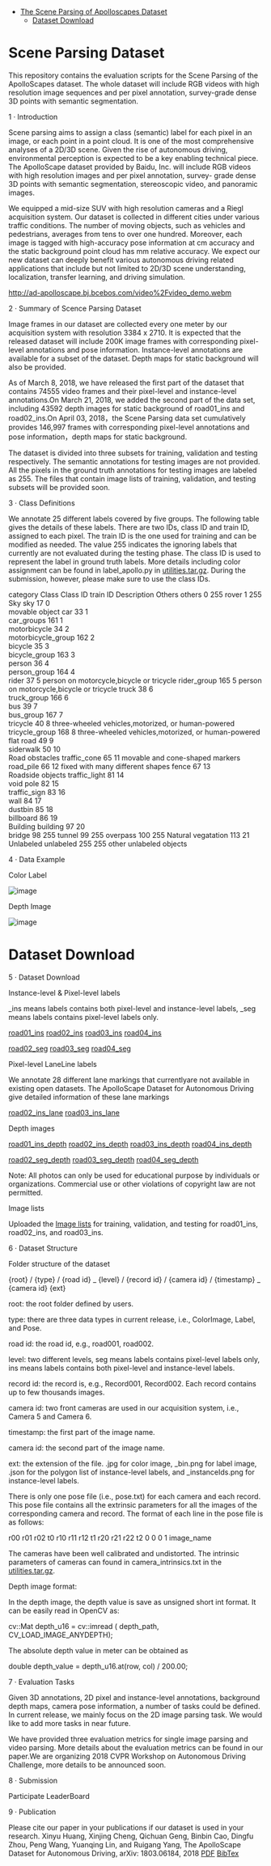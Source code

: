 
 * [The Scene Parsing of Apolloscapes Dataset](#scene-parsing-dataset)
   * [Dataset Download](#dataset-download)
   

# Scene Parsing Dataset

This repository contains the evaluation scripts for the Scene Parsing of the ApolloScapes dataset. The whole dataset will include RGB videos with high resolution image sequences and per pixel annotation, survey-grade dense 3D points with semantic segmentation.

1 · Introduction

Scene parsing aims to assign a class (semantic) label for each pixel in an image, or each point in a point cloud. It is one of the most comprehensive analyses of a 2D/3D scene. Given the rise of autonomous driving, environmental perception is expected to be a key enabling technical piece. The ApolloScape dataset provided by Baidu, Inc. will include RGB videos with high resolution images and per pixel annotation, survey- grade dense 3D points with semantic segmentation, stereoscopic video, and panoramic images.

We equipped a mid-size SUV with high resolution cameras and a Riegl acquisition system. Our dataset is collected in different cities under various traffic conditions. The number of moving objects, such as vehicles and pedestrians, averages from tens to over one hundred. Moreover, each image is tagged with high-accuracy pose information at cm accuracy and the static background point cloud has mm relative accuracy. We expect our new dataset can deeply benefit various autonomous driving related applications that include but not limited to 2D/3D scene understanding, localization, transfer learning, and driving simulation.

http://ad-apolloscape.bj.bcebos.com/video%2Fvideo_demo.webm

2 · Summary of Scence Parsing Dataset

Image frames in our dataset are collected every one meter by our acquisition system with resolution 3384 x 2710. It is expected that the released dataset will include 200K image frames with corresponding pixel-level annotations and pose information. Instance-level annotations are available for a subset of the dataset. Depth maps for static background will also be provided.

As of March 8, 2018, we have released the first part of the dataset that contains 74555 video frames and their pixel-level and instance-level annotations.On March 21, 2018, we added the second part of the data set, including 43592 depth images for static background of road01_ins and road02_ins.On April 03, 2018，the Scene Parsing data set cumulatively provides 146,997 frames with corresponding pixel-level annotations and pose information，depth maps for static background.

The dataset is divided into three subsets for training, validation and testing respectively. The semantic annotations for testing images are not provided. All the pixels in the ground truth annotations for testing images are labeled as 255. The files that contain image lists of training, validation, and testing subsets will be provided soon.

3 · Class Definitions

We annotate 25 different labels covered by five groups. The following table gives the details of these labels. There are two IDs, class ID and train ID, assigned to each pixel. The train ID is the one used for training and can be modified as needed. The value 255 indicates the ignoring labels that currently are not evaluated during the testing phase. The class ID is used to represent the label in ground truth labels. More details including color assignment can be found in label_apollo.py in [utilities.tar.gz](http://ad-apolloscape.bj.bcebos.com/public%2Futilities.tar.gz). During the submission, however, please make sure to use the class IDs.

category	Class	Class ID	train ID	Description
Others	others	0	255	
rover	1	255	
Sky	sky	17	0	
movable object	car	33	1	
car_groups	161	1	
motorbicycle	34	2	
motorbicycle_group	162	2	
bicycle	35	3	
bicycle_group	163	3	
person	36	4	
person_group	164	4	
rider	37	5	person on motorcycle,bicycle or tricycle
rider_group	165	5	person on motorcycle,bicycle or tricycle
truck	38	6	
truck_group	166	6	
bus	39	7	
bus_group	167	7	
tricycle	40	8	three-wheeled vehicles,motorized, or human-powered
tricycle_group	168	8	three-wheeled vehicles,motorized, or human-powered
flat	road	49	9	
siderwalk	50	10	
Road obstacles	traffic_cone	65	11	movable and cone-shaped markers
road_pile	66	12	fixed with many different shapes
fence	67	13	
Roadside objects	traffic_light	81	14	
void	pole	82	15	
traffic_sign	83	16	
wall	84	17	
dustbin	85	18	
billboard	86	19	
Building	building	97	20	
bridge	98	255	
tunnel	99	255	
overpass	100	255	
Natural	vegatation	113	21	
Unlabeled	unlabeled	255	255	other unlabeled objects

4 · Data Example

Color Label

![image](https://user-images.githubusercontent.com/13900043/190005406-ba1551ac-6566-4fd9-9893-d640608b7524.png)


Depth Image

![image](https://user-images.githubusercontent.com/13900043/190005421-c525e1fd-56f1-46d0-8dd2-52fe30b5eda8.png)


# Dataset Download
5 · Dataset Download

Instance-level & Pixel-level labels

_ins means labels contains both pixel-level and instance-level labels, _seg means labels contains pixel-level labels only.

[road01_ins](https://ad-apolloscape.cdn.bcebos.com/road01_ins.tar.gz)
[road02_ins](https://ad-apolloscape.cdn.bcebos.com/road02_ins.tar.gz)
[road03_ins](https://ad-apolloscape.cdn.bcebos.com/road03_ins.tar.gz)
[road04_ins](https://ad-apolloscape.cdn.bcebos.com/road04_ins.tar.gz)

[road02_seg](https://ad-apolloscape.cdn.bcebos.com/road02_seg.tar.gz)
[road03_seg](https://ad-apolloscape.cdn.bcebos.com/road03_seg.tar.gz)
[road04_seg](https://ad-apolloscape.cdn.bcebos.com/road04_seg.tar.gz)

Pixel-level LaneLine labels

We annotate 28 different lane markings that currentlyare not available in existing open datasets. The ApolloScape Dataset for Autonomous Driving give detailed information of these lane markings

[road02_ins_lane](https://ad-apolloscape.cdn.bcebos.com/road02_ins_lane.tar.gz)
[road03_ins_lane](https://ad-apolloscape.cdn.bcebos.com/road03_ins_lane.tar.gz)


Depth images

[road01_ins_depth](https://ad-apolloscape.cdn.bcebos.com/road01_ins_depth.tar.gz)
[road02_ins_depth](https://ad-apolloscape.cdn.bcebos.com/road02_ins_depth.tar.gz)
[road03_ins_depth](https://ad-apolloscape.cdn.bcebos.com/road03_ins_depth.tar.gz)
[road04_ins_depth](https://ad-apolloscape.cdn.bcebos.com/road04_ins_depth.tar.gz)

[road02_seg_depth](https://ad-apolloscape.cdn.bcebos.com/road02_seg_depth.tar.gz)
[road03_seg_depth](https://ad-apolloscape.cdn.bcebos.com/road03_seg_depth.tar.gz)
[road04_seg_depth](https://ad-apolloscape.cdn.bcebos.com/road04_seg_depth.tar.gz)

Note: All photos can only be used for educational purpose by individuals or organizations. Commercial use or other violations of copyright law are not permitted.

Image lists

Uploaded the [Image lists](http://ad-apolloscape.bj.bcebos.com/public%2Fimage_lists.tar.gz) for training, validation, and testing for road01_ins, road02_ins, and road03_ins.

6 · Dataset Structure

Folder structure of the dataset

{root} / {type} / {road id} _ {level} / {record id} / {camera id} / {timestamp} _ {camera id} {ext}

root: the root folder defined by users.

type: there are three data types in current release, i.e., ColorImage, Label, and Pose.

road id: the road id, e.g., road001, road002.

level: two different levels, seg means labels contains pixel-level labels only, ins means labels contains both pixel-level and instance-level labels.

record id: the record is, e.g., Record001, Record002. Each record contains up to few thousands images.

camera id: two front cameras are used in our acquisition system, i.e., Camera 5 and Camera 6.

timestamp: the first part of the image name.

camera id: the second part of the image name.

ext: the extension of the file. .jpg for color image, _bin.png for label image, .json for the polygon list of instance-level labels, and _instanceIds.png for instance-level labels.

There is only one pose file (i.e., pose.txt) for each camera and each record. This pose file contains all the extrinsic parameters for all the images of the corresponding camera and record. The format of each line in the pose file is as follows:

r00 r01 r02 t0 r10 r11 r12 t1 r20 r21 r22 t2 0 0 0 1 image_name

The cameras have been well calibrated and undistorted. The intrinsic parameters of cameras can found in camera_intrinsics.txt in the [utilities.tar.gz](http://ad-apolloscape.bj.bcebos.com/public%2Futilities.tar.gz).

Depth image format:

In the depth image, the depth value is save as unsigned short int format. It can be easily read in OpenCV as:

cv::Mat depth_u16 = cv::imread ( depth_path, CV_LOAD_IMAGE_ANYDEPTH);

The absolute depth value in meter can be obtained as

double depth_value = depth_u16.at(row, col) / 200.00;

7 · Evaluation Tasks

Given 3D annotations, 2D pixel and instance-level annotations, background depth maps, camera pose information, a number of tasks could be defined. In current release, we mainly focus on the 2D image parsing task. We would like to add more tasks in near future.

We have provided three evaluation metrics for single image parsing and video parsing. More details about the evaluation metrics can be found in our paper.We are organizing 2018 CVPR Workshop on Autonomous Driving Challenge, more details to be announced soon.

8 · Submission

Participate  LeaderBoard

9 · Publication

Please cite our paper in your publications if our dataset is used in your research.
Xinyu Huang, Xinjing Cheng, Qichuan Geng, Binbin Cao, Dingfu Zhou, Peng Wang, Yuanqing Lin, and Ruigang Yang, The ApolloScape Dataset for Autonomous Driving, arXiv: 1803.06184, 2018
[PDF](http://ad-apolloscape.bj.bcebos.com/public%2FApolloScape%20Dataset.pdf) [BibTex](http://ad-apolloscape.bj.bcebos.com/public%2FBibTex.txt)



